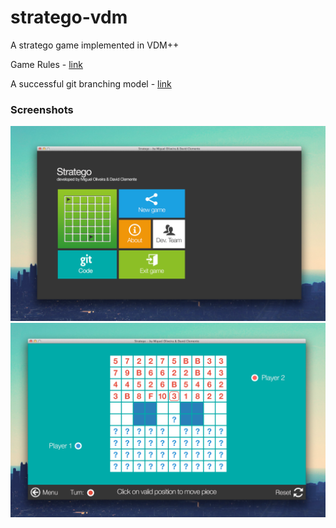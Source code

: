 stratego-vdm
============

A stratego game implemented in VDM++

Game Rules - [link](http://en.wikipedia.org/wiki/Stratego)

A successful git branching model - [link](http://nvie.com/posts/a-successful-git-branching-model/)

### Screenshots

![alt text](screenshots/menu.png "")
![alt text](screenshots/gameboard.png "")